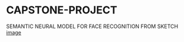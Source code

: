 # CAPSTONE-PROJECT
SEMANTIC NEURAL MODEL FOR FACE RECOGNITION FROM SKETCH
[image](https://user-images.githubusercontent.com/113563175/218830504-d6d98888-1422-46c9-994b-ecfb2d9a765e.png)
